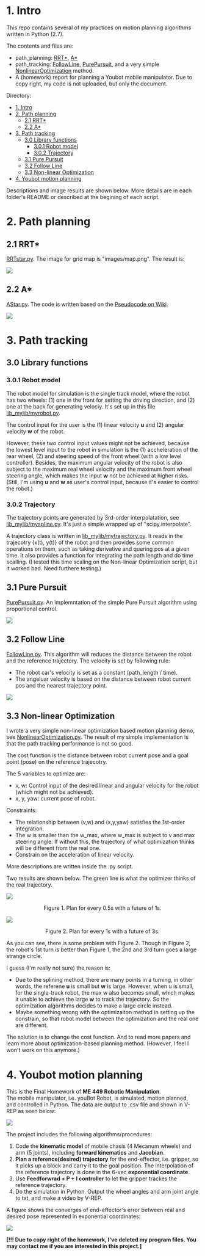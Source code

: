 

# 1. Intro
This repo contains several of my practices on motion planning algorithms written in Python (2.7).

The contents and files are:
* path_planning:
[RRT*](path_planning/RRTstar.py), 
[A*](path_planning/AStar.py)
* path_tracking:
[FollowLine](path_tracking/FollowLine.py), 
[PurePursuit](path_tracking/PurePursuit.py),
and a very simple [NonlinearOptimization](path_tracking/NonlinearOptimization.py) method.
* A (homework) report for planning a Youbot mobile manipulator. Due to copy right, my code is not uploaded, but only the document.

Directory:
- [1. Intro](#1-intro)
- [2. Path planning](#2-path-planning)
  - [2.1 RRT*](#21-rrt)
  - [2.2 A*](#22-a)
- [3. Path tracking](#3-path-tracking)
  - [3.0 Library functions](#30-library-functions)
    - [3.0.1 Robot model](#301-robot-model)
    - [3.0.2 Trajectory](#302-trajectory)
  - [3.1 Pure Pursuit](#31-pure-pursuit)
  - [3.2 Follow Line](#32-follow-line)
  - [3.3 Non-linear Optimization](#33-non-linear-optimization)
- [4. Youbot motion planning](#4-youbot-motion-planning)

Descriptions and image results are shown below. More details are in each folder's README or described at the begining of each script.

# 2. Path planning

## 2.1 RRT*
[RRTstar.py](path_planning/RRTstar.py).
The image for grid map is "images/map.png". The result is:

![](doc/RRTstar.png)

## 2.2 A*
[AStar.py](path_planning/AStar.py). The code is written based on the [Pseudocode on Wiki](
https://en.wikipedia.org/wiki/A*_search_algorithm#Pseudocode).

![](doc/AStar.png)

# 3. Path tracking

## 3.0 Library functions

### 3.0.1 Robot model
The robot model for simulation is the single track model, where the robot has two wheels: (1) one in the front for setting the driving direction, and (2) one at the back for generating velociy. It's set up in this file [lib_mylib/myrobot.py](lib_mylib/myrobot.py). 

The control input for the user is the (1) linear velocity **u** and (2) angular velocity **w** of the robot. 

However, these two control input values might not be achieved, because the lowest level input to the robot in simulation is the (1) accheleration of the rear wheel, (2) and steering speed of the front wheel (with a low level controller). Besides, the maximum angular velocity of the robot is also subject to the maximum real wheel velocity and the maximum front wheel steering angle, which makes the input **w** not be achieved at higher risks. (Still, I'm using **u** and **w** as user's control input, because it's easier to control the robot.)

### 3.0.2 Trajectory

The trajectory points are generated by 3rd-order interpolatation, see [lib_mylib/myspline.py](lib_mylib/myspline.py). It's just a simple wrapped up of "scipy.interpolate".

A trajectory class is written in [lib_mylib/mytrajectory.py](lib_mylib/mytrajectory.py).
It reads in the trajecotry {x(t), y(t)} of the robot and then provides some common operations on them, such as taking derivative and quering pos at a given time. It also provides a function for integrating the path length and do time scalling. (I tested this time scaling on the Non-linear Optimization script, but it worked bad. Need furthere testing.)


## 3.1 Pure Pursuit
[PurePursuit.py](path_tracking/PurePursuit.py).
An implemntation of the simple Pure Pursuit algorithm using proportional control.

![](doc/PurePursuit.png)

## 3.2 Follow Line
[FollowLine.py](path_tracking/FollowLine.py). This algorithm will reduces the distance between the robot and the reference trajectory. The velocity is set by following rule:
* The robot car's velocity is set as a constant (path_length / time). 
* The angeluar velocity is based on the distance between robot current pos and the nearest trajectory point.

![](doc/FollowLine.png)

## 3.3 Non-linear Optimization
I wrote a very simple non-linear optimization based motion planning demo, see [NonlinearOptimization.py](path_tracking/NonlinearOptimization.py). The result of my simple implementation is that the path tracking performance is not so good.

The cost function is the distance between robot current pose and a goal point (pose) on the reference trajecotry.

The 5 variables to optimize are:
  * v, w: Control input of the desired linear and angular velocity for the robot (which might not be achieved).
  * x, y, yaw: current pose of robot.

Constraints:  
  * The relationship between (v,w) and (x,y,yaw) satisfies the 1st-order integration.
  * The w is smaller than the w_max, where w_max is subject to v and max steering angle. If without this, the trajectory of what optimization thinks will be different from the real one.
  * Constrain on the acceleration of linear velocity.

More descriptions are written inside the .py script.

Two results are shown below. The green line is what the optimizer thinks of the real trajectory.

![](doc/NonlinearOptimization_0.5_1.png)

<center>Figure 1. Plan for every 0.5s with a future of 1s.</center>

![](doc/NonlinearOptimization_1_3.png)

<center>Figure 2. Plan for every 1s with a future of 3s.</center>

As you can see, there is some problem with Figure 2. Though in Figure 2, the robot's 1st turn is better than Figure 1, the 2nd and 3rd turn goes a large strange circle. 

I guess (I'm really not sure) the reason is:
* Due to the splining method, there are many points in a turning, in other words, the referene **u** is small but **w** is large. However, when u is small, for the single-track robot, the max w also becomes small, which makes it unable to achieve the large **w** to track the trajectory. So the optimization algorithms decides to make a large circle instead.
* Maybe something wrong with the optimizaiton method in setting up the constrain, so that robot model between the optimization and the real one are different.
  
The solution is to change the cost function. And to read more papers and learn more about optimization-based planning method. (However, I feel I won't work on this anymore.)

# 4. Youbot motion planning

This is the Final Homework of **ME 449 Robotic Manipulation**.  
The mobile manipulator, i.e. youBot Robot, is simulated, motion planned, and controlled in Python. The data are output to .csv file and shown in V-REP as seen below:  

![](planning_mobile_manipulator/results_images/scene.gif)

The project includes the following algorithms/procedures:

1. Code the **kinematic model** of mobile chasis (4 Mecanum wheels) and arm (5 joints), including **forward kinematics** and **Jacobian**.
2. **Plan a reference(desired) trajectory** for the end-effector, i.e. gripper, so it picks up a block and carry it to the goal position. The interpolation of the reference trajectory is done in the 6-vec **exponential coordinate**. 
3. Use **Feedforwrad + P + I controller** to let the gripper trackes the reference trajectory. 
4. Do the simulation in Python. Output the wheel angles and arm joint angle to txt, and make a video by V-REP.




A figure shows the converges of end-effector's error between real and desired pose represented in exponential coordinates:

![](planning_mobile_manipulator/results_images/Kp3_Ki0_Xerr.jpg)

**[!!! Due to copy right of the homework, I've deleted my program files. You may contact me if you are interested in this project.]**
